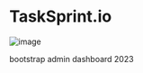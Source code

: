 # TaskSprint.io

![image](https://github.com/patilsp/tasksprint/assets/35653819/26d1908d-090f-44f2-bd16-bb785dc3b3d8)

bootstrap admin dashboard 2023
